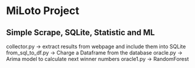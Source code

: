 # MiLoto Project

## Simple Scrape, SQLite, Statistic and ML

collector.py        -> extract results from webpage and include them into SQLite 
from_sql_to_df.py   -> Charge a Dataframe from the database
oracle.py           -> Arima model to calculate next winner numbers
oracle1.py          -> RandomForest 